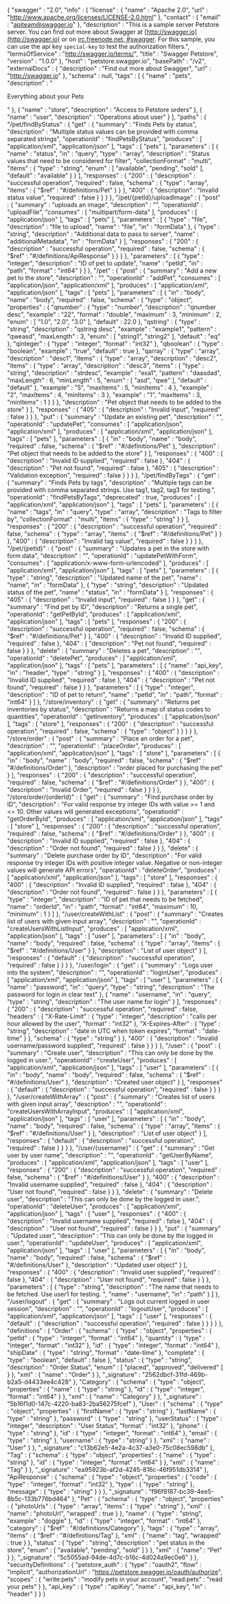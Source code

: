 {
  "swagger" : "2.0",
  "info" : {
    "license" : {
      "name" : "Apache 2.0",
      "url" : "http://www.apache.org/licenses/LICENSE-2.0.html"
    },
    "contact" : {
      "email" : "apiteam@swagger.io"
    },
    "description" : "This is a sample server Petstore server.  You can find out more about Swagger at [http://swagger.io](http://swagger.io) or on [irc.freenode.net, #swagger](http://swagger.io/irc/).  For this sample, you can use the api key `special-key` to test the authorization filters.",
    "termsOfService" : "http://swagger.io/terms/",
    "title" : "Swagger Petstore",
    "version" : "1.0.0"
  },
  "host" : "petstore.swagger.io",
  "basePath" : "/v2",
  "externalDocs" : {
    "description" : "Find out more about Swagger",
    "url" : "http://swagger.io"
  },
  "schema" : null,
  "tags" : [ {
    "name" : "pets",
    "description" : "<p>Everything about your Pets</p>"
  }, {
    "name" : "store",
    "description" : "Access to Petstore orders"
  }, {
    "name" : "user",
    "description" : "Operations about user"
  } ],
  "paths" : {
    "/pet/findByStatus" : {
      "get" : {
        "summary" : "Finds Pets by status",
        "description" : "Multiple status values can be provided with comma separated strings",
        "operationId" : "findPetsByStatus",
        "produces" : [ "application/xml", "application/json" ],
        "tags" : [ "pets" ],
        "parameters" : [ {
          "name" : "status",
          "in" : "query",
          "type" : "array",
          "description" : "Status values that need to be considered for filter",
          "collectionFormat" : "multi",
          "items" : {
            "type" : "string",
            "enum" : [ "available", "pending", "sold" ],
            "default" : "available"
          }
        } ],
        "responses" : {
          "200" : {
            "description" : "successful operation",
            "required" : false,
            "schema" : {
              "type" : "array",
              "items" : {
                "$ref" : "#/definitions/Pet"
              }
            }
          },
          "400" : {
            "description" : "Invalid status value",
            "required" : false
          }
        }
      }
    },
    "/pet/{petId}/uploadImage" : {
      "post" : {
        "summary" : "uploads an image",
        "description" : "",
        "operationId" : "uploadFile",
        "consumes" : [ "multipart/form-data" ],
        "produces" : [ "application/json" ],
        "tags" : [ "pets" ],
        "parameters" : [ {
          "type" : "file",
          "description" : "file to upload",
          "name" : "file",
          "in" : "formData"
        }, {
          "type" : "string",
          "description" : "Additional data to pass to server",
          "name" : "additionalMetadata",
          "in" : "formData"
        } ],
        "responses" : {
          "200" : {
            "description" : "successful operation",
            "required" : false,
            "schema" : {
              "$ref" : "#/definitions/ApiResponse"
            }
          }
        }
      },
      "parameters" : [ {
        "type" : "integer",
        "description" : "ID of pet to update",
        "name" : "petId",
        "in" : "path",
        "format" : "int64"
      } ]
    },
    "/pet" : {
      "post" : {
        "summary" : "Add a new pet to the store",
        "description" : "",
        "operationId" : "addPet",
        "consumes" : [ "application/json", "application/xml" ],
        "produces" : [ "application/xml", "application/json" ],
        "tags" : [ "pets" ],
        "parameters" : [ {
          "in" : "body",
          "name" : "body",
          "required" : false,
          "schema" : {
            "type" : "object",
            "properties" : {
              "qnumber" : {
                "type" : "number",
                "description" : "qnumber desc",
                "example" : "22",
                "format" : "double",
                "maximum" : 3,
                "minimum" : 2,
                "enum" : [ "1.0", "2.0", "3.0" ],
                "default" : 22.0
              },
              "qstring" : {
                "type" : "string",
                "description" : "qstring desc",
                "example" : "example1",
                "pattern" : "qweasd",
                "maxLength" : 3,
                "enum" : [ "string1", "string2" ],
                "default" : "eq"
              },
              "qinteger" : {
                "type" : "integer",
                "format" : "int32"
              },
              "qboolean" : {
                "type" : "boolean",
                "example" : "true",
                "default" : true
              },
              "qarray" : {
                "type" : "array",
                "description" : "desc1",
                "items" : {
                  "type" : "array",
                  "description" : "desc2",
                  "items" : {
                    "type" : "array",
                    "description" : "desc3",
                    "items" : {
                      "type" : "string",
                      "description" : "strdesc",
                      "example" : "exa1",
                      "pattern" : "daasdad",
                      "maxLength" : 6,
                      "minLength" : 5,
                      "enum" : [ "asd", "qwe" ],
                      "default" : "default"
                    },
                    "example" : "5",
                    "maxItems" : 5,
                    "minItems" : 4
                  },
                  "example" : "2",
                  "maxItems" : 4,
                  "minItems" : 3
                },
                "example" : "1",
                "maxItems" : 3,
                "minItems" : 1
              }
            }
          },
          "description" : "Pet object that needs to be added to the store"
        } ],
        "responses" : {
          "405" : {
            "description" : "Invalid input",
            "required" : false
          }
        }
      },
      "put" : {
        "summary" : "Update an existing pet",
        "description" : "",
        "operationId" : "updatePet",
        "consumes" : [ "application/json", "application/xml" ],
        "produces" : [ "application/xml", "application/json" ],
        "tags" : [ "pets" ],
        "parameters" : [ {
          "in" : "body",
          "name" : "body",
          "required" : false,
          "schema" : {
            "$ref" : "#/definitions/Pet"
          },
          "description" : "Pet object that needs to be added to the store"
        } ],
        "responses" : {
          "400" : {
            "description" : "Invalid ID supplied",
            "required" : false
          },
          "404" : {
            "description" : "Pet not found",
            "required" : false
          },
          "405" : {
            "description" : "Validation exception",
            "required" : false
          }
        }
      }
    },
    "/pet/findByTags" : {
      "get" : {
        "summary" : "Finds Pets by tags",
        "description" : "Multiple tags can be provided with comma separated strings. Use tag1, tag2, tag3 for testing.",
        "operationId" : "findPetsByTags",
        "deprecated" : true,
        "produces" : [ "application/xml", "application/json" ],
        "tags" : [ "pets" ],
        "parameters" : [ {
          "name" : "tags",
          "in" : "query",
          "type" : "array",
          "description" : "Tags to filter by",
          "collectionFormat" : "multi",
          "items" : {
            "type" : "string"
          }
        } ],
        "responses" : {
          "200" : {
            "description" : "successful operation",
            "required" : false,
            "schema" : {
              "type" : "array",
              "items" : {
                "$ref" : "#/definitions/Pet"
              }
            }
          },
          "400" : {
            "description" : "Invalid tag value",
            "required" : false
          }
        }
      }
    },
    "/pet/{petId}" : {
      "post" : {
        "summary" : "Updates a pet in the store with form data",
        "description" : "",
        "operationId" : "updatePetWithForm",
        "consumes" : [ "application/x-www-form-urlencoded" ],
        "produces" : [ "application/xml", "application/json" ],
        "tags" : [ "pets" ],
        "parameters" : [ {
          "type" : "string",
          "description" : "Updated name of the pet",
          "name" : "name",
          "in" : "formData"
        }, {
          "type" : "string",
          "description" : "Updated status of the pet",
          "name" : "status",
          "in" : "formData"
        } ],
        "responses" : {
          "405" : {
            "description" : "Invalid input",
            "required" : false
          }
        }
      },
      "get" : {
        "summary" : "Find pet by ID",
        "description" : "Returns a single pet",
        "operationId" : "getPetById",
        "produces" : [ "application/xml", "application/json" ],
        "tags" : [ "pets" ],
        "responses" : {
          "200" : {
            "description" : "successful operation",
            "required" : false,
            "schema" : {
              "$ref" : "#/definitions/Pet"
            }
          },
          "400" : {
            "description" : "Invalid ID supplied",
            "required" : false
          },
          "404" : {
            "description" : "Pet not found",
            "required" : false
          }
        }
      },
      "delete" : {
        "summary" : "Deletes a pet",
        "description" : "",
        "operationId" : "deletePet",
        "produces" : [ "application/xml", "application/json" ],
        "tags" : [ "pets" ],
        "parameters" : [ {
          "name" : "api_key",
          "in" : "header",
          "type" : "string"
        } ],
        "responses" : {
          "400" : {
            "description" : "Invalid ID supplied",
            "required" : false
          },
          "404" : {
            "description" : "Pet not found",
            "required" : false
          }
        }
      },
      "parameters" : [ {
        "type" : "integer",
        "description" : "ID of pet to return",
        "name" : "petId",
        "in" : "path",
        "format" : "int64"
      } ]
    },
    "/store/inventory" : {
      "get" : {
        "summary" : "Returns pet inventories by status",
        "description" : "Returns a map of status codes to quantities",
        "operationId" : "getInventory",
        "produces" : [ "application/json" ],
        "tags" : [ "store" ],
        "responses" : {
          "200" : {
            "description" : "successful operation",
            "required" : false,
            "schema" : {
              "type" : "object"
            }
          }
        }
      }
    },
    "/store/order" : {
      "post" : {
        "summary" : "Place an order for a pet",
        "description" : "",
        "operationId" : "placeOrder",
        "produces" : [ "application/xml", "application/json" ],
        "tags" : [ "store" ],
        "parameters" : [ {
          "in" : "body",
          "name" : "body",
          "required" : false,
          "schema" : {
            "$ref" : "#/definitions/Order"
          },
          "description" : "order placed for purchasing the pet"
        } ],
        "responses" : {
          "200" : {
            "description" : "successful operation",
            "required" : false,
            "schema" : {
              "$ref" : "#/definitions/Order"
            }
          },
          "400" : {
            "description" : "Invalid Order",
            "required" : false
          }
        }
      }
    },
    "/store/order/{orderId}" : {
      "get" : {
        "summary" : "Find purchase order by ID",
        "description" : "For valid response try integer IDs with value >= 1 and <= 10. Other values will generated exceptions",
        "operationId" : "getOrderById",
        "produces" : [ "application/xml", "application/json" ],
        "tags" : [ "store" ],
        "responses" : {
          "200" : {
            "description" : "successful operation",
            "required" : false,
            "schema" : {
              "$ref" : "#/definitions/Order"
            }
          },
          "400" : {
            "description" : "Invalid ID supplied",
            "required" : false
          },
          "404" : {
            "description" : "Order not found",
            "required" : false
          }
        }
      },
      "delete" : {
        "summary" : "Delete purchase order by ID",
        "description" : "For valid response try integer IDs with positive integer value. Negative or non-integer values will generate API errors",
        "operationId" : "deleteOrder",
        "produces" : [ "application/xml", "application/json" ],
        "tags" : [ "store" ],
        "responses" : {
          "400" : {
            "description" : "Invalid ID supplied",
            "required" : false
          },
          "404" : {
            "description" : "Order not found",
            "required" : false
          }
        }
      },
      "parameters" : [ {
        "type" : "integer",
        "description" : "ID of pet that needs to be fetched",
        "name" : "orderId",
        "in" : "path",
        "format" : "int64",
        "maximum" : 10,
        "minimum" : 1
      } ]
    },
    "/user/createWithList" : {
      "post" : {
        "summary" : "Creates list of users with given input array",
        "description" : "",
        "operationId" : "createUsersWithListInput",
        "produces" : [ "application/xml", "application/json" ],
        "tags" : [ "user" ],
        "parameters" : [ {
          "in" : "body",
          "name" : "body",
          "required" : false,
          "schema" : {
            "type" : "array",
            "items" : {
              "$ref" : "#/definitions/User"
            }
          },
          "description" : "List of user object"
        } ],
        "responses" : {
          "default" : {
            "description" : "successful operation",
            "required" : false
          }
        }
      }
    },
    "/user/login" : {
      "get" : {
        "summary" : "Logs user into the system",
        "description" : "",
        "operationId" : "loginUser",
        "produces" : [ "application/xml", "application/json" ],
        "tags" : [ "user" ],
        "parameters" : [ {
          "name" : "password",
          "in" : "query",
          "type" : "string",
          "description" : "The password for login in clear text"
        }, {
          "name" : "username",
          "in" : "query",
          "type" : "string",
          "description" : "The user name for login"
        } ],
        "responses" : {
          "200" : {
            "description" : "successful operation",
            "required" : false,
            "headers" : {
              "X-Rate-Limit" : {
                "type" : "integer",
                "description" : "calls per hour allowed by the user",
                "format" : "int32"
              },
              "X-Expires-After" : {
                "type" : "string",
                "description" : "date in UTC when token expires",
                "format" : "date-time"
              }
            },
            "schema" : {
              "type" : "string"
            }
          },
          "400" : {
            "description" : "Invalid username/password supplied",
            "required" : false
          }
        }
      }
    },
    "/user" : {
      "post" : {
        "summary" : "Create user",
        "description" : "This can only be done by the logged in user.",
        "operationId" : "createUser",
        "produces" : [ "application/xml", "application/json" ],
        "tags" : [ "user" ],
        "parameters" : [ {
          "in" : "body",
          "name" : "body",
          "required" : false,
          "schema" : {
            "$ref" : "#/definitions/User"
          },
          "description" : "Created user object"
        } ],
        "responses" : {
          "default" : {
            "description" : "successful operation",
            "required" : false
          }
        }
      }
    },
    "/user/createWithArray" : {
      "post" : {
        "summary" : "Creates list of users with given input array",
        "description" : "",
        "operationId" : "createUsersWithArrayInput",
        "produces" : [ "application/xml", "application/json" ],
        "tags" : [ "user" ],
        "parameters" : [ {
          "in" : "body",
          "name" : "body",
          "required" : false,
          "schema" : {
            "type" : "array",
            "items" : {
              "$ref" : "#/definitions/User"
            }
          },
          "description" : "List of user object"
        } ],
        "responses" : {
          "default" : {
            "description" : "successful operation",
            "required" : false
          }
        }
      }
    },
    "/user/{username}" : {
      "get" : {
        "summary" : "Get user by user name",
        "description" : "",
        "operationId" : "getUserByName",
        "produces" : [ "application/xml", "application/json" ],
        "tags" : [ "user" ],
        "responses" : {
          "200" : {
            "description" : "successful operation",
            "required" : false,
            "schema" : {
              "$ref" : "#/definitions/User"
            }
          },
          "400" : {
            "description" : "Invalid username supplied",
            "required" : false
          },
          "404" : {
            "description" : "User not found",
            "required" : false
          }
        }
      },
      "delete" : {
        "summary" : "Delete user",
        "description" : "This can only be done by the logged in user.",
        "operationId" : "deleteUser",
        "produces" : [ "application/xml", "application/json" ],
        "tags" : [ "user" ],
        "responses" : {
          "400" : {
            "description" : "Invalid username supplied",
            "required" : false
          },
          "404" : {
            "description" : "User not found",
            "required" : false
          }
        }
      },
      "put" : {
        "summary" : "Updated user",
        "description" : "This can only be done by the logged in user.",
        "operationId" : "updateUser",
        "produces" : [ "application/xml", "application/json" ],
        "tags" : [ "user" ],
        "parameters" : [ {
          "in" : "body",
          "name" : "body",
          "required" : false,
          "schema" : {
            "$ref" : "#/definitions/User"
          },
          "description" : "Updated user object"
        } ],
        "responses" : {
          "400" : {
            "description" : "Invalid user supplied",
            "required" : false
          },
          "404" : {
            "description" : "User not found",
            "required" : false
          }
        }
      },
      "parameters" : [ {
        "type" : "string",
        "description" : "The name that needs to be fetched. Use user1 for testing. ",
        "name" : "username",
        "in" : "path"
      } ]
    },
    "/user/logout" : {
      "get" : {
        "summary" : "Logs out current logged in user session",
        "description" : "",
        "operationId" : "logoutUser",
        "produces" : [ "application/xml", "application/json" ],
        "tags" : [ "user" ],
        "responses" : {
          "default" : {
            "description" : "successful operation",
            "required" : false
          }
        }
      }
    }
  },
  "definitions" : {
    "Order" : {
      "schema" : {
        "type" : "object",
        "properties" : {
          "petId" : {
            "type" : "integer",
            "format" : "int64"
          },
          "quantity" : {
            "type" : "integer",
            "format" : "int32"
          },
          "id" : {
            "type" : "integer",
            "format" : "int64"
          },
          "shipDate" : {
            "type" : "string",
            "format" : "date-time"
          },
          "complete" : {
            "type" : "boolean",
            "default" : false
          },
          "status" : {
            "type" : "string",
            "description" : "Order Status",
            "enum" : [ "placed", "approved", "delivered" ]
          }
        },
        "xml" : {
          "name" : "Order"
        }
      },
      "_signature" : "2562dbcf-31fd-469b-b2a5-d4433ee4c428"
    },
    "Category" : {
      "schema" : {
        "type" : "object",
        "properties" : {
          "name" : {
            "type" : "string"
          },
          "id" : {
            "type" : "integer",
            "format" : "int64"
          }
        },
        "xml" : {
          "name" : "Category"
        }
      },
      "_signature" : "5b16f1d0-147c-4220-ba83-2ba56275fcef"
    },
    "User" : {
      "schema" : {
        "type" : "object",
        "properties" : {
          "firstName" : {
            "type" : "string"
          },
          "lastName" : {
            "type" : "string"
          },
          "password" : {
            "type" : "string"
          },
          "userStatus" : {
            "type" : "integer",
            "description" : "User Status",
            "format" : "int32"
          },
          "phone" : {
            "type" : "string"
          },
          "id" : {
            "type" : "integer",
            "format" : "int64"
          },
          "email" : {
            "type" : "string"
          },
          "username" : {
            "type" : "string"
          }
        },
        "xml" : {
          "name" : "User"
        }
      },
      "_signature" : "c13b62e5-4e2a-4c37-a3e0-75c08ec598db"
    },
    "Tag" : {
      "schema" : {
        "type" : "object",
        "properties" : {
          "name" : {
            "type" : "string"
          },
          "id" : {
            "type" : "integer",
            "format" : "int64"
          }
        },
        "xml" : {
          "name" : "Tag"
        }
      },
      "_signature" : "ea95923b-af2d-4245-816c-46f951db3314"
    },
    "ApiResponse" : {
      "schema" : {
        "type" : "object",
        "properties" : {
          "code" : {
            "type" : "integer",
            "format" : "int32"
          },
          "type" : {
            "type" : "string"
          },
          "message" : {
            "type" : "string"
          }
        }
      },
      "_signature" : "f96f9187-bc39-4ee5-8b5c-133b776bd464"
    },
    "Pet" : {
      "schema" : {
        "type" : "object",
        "properties" : {
          "photoUrls" : {
            "type" : "array",
            "items" : {
              "type" : "string"
            },
            "xml" : {
              "name" : "photoUrl",
              "wrapped" : true
            }
          },
          "name" : {
            "type" : "string",
            "example" : "doggie"
          },
          "id" : {
            "type" : "integer",
            "format" : "int64"
          },
          "category" : {
            "$ref" : "#/definitions/Category"
          },
          "tags" : {
            "type" : "array",
            "items" : {
              "$ref" : "#/definitions/Tag"
            },
            "xml" : {
              "name" : "tag",
              "wrapped" : true
            }
          },
          "status" : {
            "type" : "string",
            "description" : "pet status in the store",
            "enum" : [ "available", "pending", "sold" ]
          }
        },
        "xml" : {
          "name" : "Pet"
        }
      },
      "_signature" : "5c5055ad-94de-4d7c-b16c-4d024a9ec0e6"
    }
  },
  "securityDefinitions" : {
    "petstore_auth" : {
      "type" : "oauth2",
      "flow" : "implicit",
      "authorizationUrl" : "https://petstore.swagger.io/oauth/authorize",
      "scopes" : {
        "write:pets" : "modify pets in your account",
        "read:pets" : "read your pets"
      }
    },
    "api_key" : {
      "type" : "apiKey",
      "name" : "api_key",
      "in" : "header"
    }
  }
}
